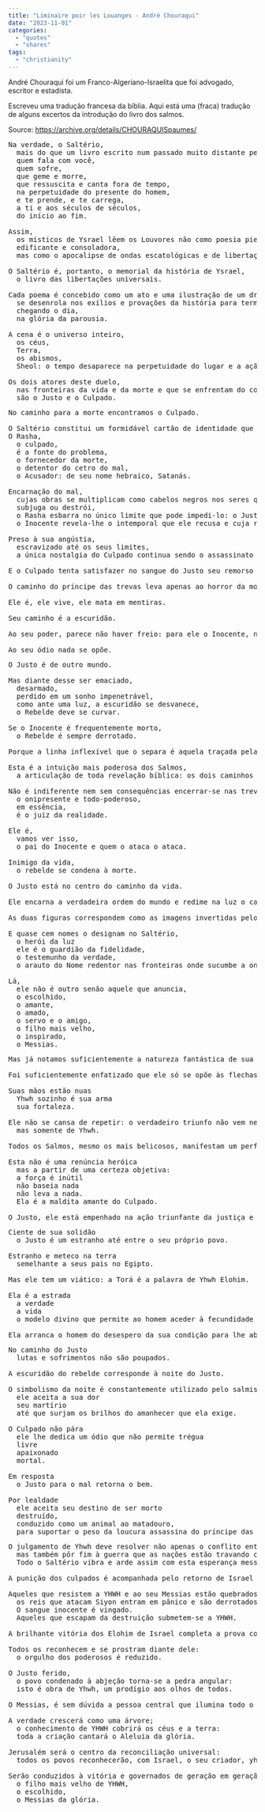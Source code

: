 ```yaml
---
title: "Liminaire poir les Louanges - André Chouraqui"
date: "2023-11-01"
categories:
  - "quotes"
  - "shares"
tags: 
  - "christianity"
---
```


André Chouraqui foi um Franco-Algeriano-Israelita que foi advogado, escritor e estadista.

Escreveu uma tradução francesa da bíblia. Aqui está uma (fraca) tradução de alguns excertos da introdução do livro dos salmos.

Source: https://archive.org/details/CHOURAQUISpaumes/

<pre class="not-prose">
Na verdade, o Saltério,
  mais do que um livro escrito num passado muito distante permanece um ser vivo que fala,
  quem fala com você,
  quem sofre,
  que geme e morre,
  que ressuscita e canta fora de tempo,
  na perpetuidade do presente do homem,
  e te prende, e te carrega,
  a ti e aos séculos de séculos,
  do início ao fim.

Assim,
  os místicos de Ysrael lêem os Louvores não como poesia piedosa,
  edificante e consoladora,
  mas como o apocalipse de ondas escatológicas e de libertações messiânicas.

O Saltério é, portanto, o memorial da história de Ysrael,
  o livro das libertações universais.

Cada poema é concebido como um ato e uma ilustração de um drama que começa nos primeiros dias da criação,
  se desenrola nos exílios e provações da história para terminar,
  chegando o dia,
  na glória da parousia. 

A cena é o universo inteiro,
  os céus,
  Terra,
  os abismos,
  Sheol: o tempo desaparece na perpetuidade do lugar e a ação acontece do começo ao fim do mundo.

Os dois atores deste duelo,
  nas fronteiras da vida e da morte e que se enfrentam do começo ao fim,
  são o Justo e o Culpado.
</pre>

<pre class="not-prose">
No caminho para a morte encontramos o Culpado.

O Saltério constitui um formidável cartão de identidade que inclui nada menos que 112 nomes, apelidos, títulos e qualidades.
O Rasha,
  o culpado,
  é a fonte do problema,
  o fornecedor da morte,
  o detentor do cetro do mal,
  o Acusador: de seu nome hebraico, Satanás.

Encarnação do mal,
  cujas obras se multiplicam como cabelos negros nos seres que ele seduz,
  subjuga ou destrói,
  o Rasha esbarra no único limite que pode impedi-lo: o Justo,
  o Inocente revela-lhe o intemporal que ele recusa e cuja realidade perturba os seus horizontes cegos.

Preso à sua angústia,
  escravizado até os seus limites,
  a única nostalgia do Culpado continua sendo o assassinato para sempre impossível: o deicídio.

E o Culpado tenta satisfazer no sangue do Justo seu remorso por não ter conseguido matar Elohim.

O caminho do príncipe das trevas leva apenas ao horror da morte.

Ele é, ele vive, ele mata em mentiras.

Seu caminho é a escuridão.

Ao seu poder, parece não haver freio: para ele o Inocente, na verdade, não existe.

Ao seu ódio nada se opõe.
</pre>

<pre class="not-prose">
O Justo é de outro mundo.

Mas diante desse ser emaciado,
  desarmado,
  perdido em um sonho impenetrável,
  como ante uma luz, a escuridão se desvanece,
  o Rebelde deve se curvar.

Se o Inocente é frequentemente morto,
  o Rebelde é sempre derrotado.

Porque a linha inflexível que o separa é aquela traçada pela justiça de Yhwh.

Esta é a intuição mais poderosa dos Salmos,
  a articulação de toda revelação bíblica: os dois caminhos não são iguais.

Não é indiferente nem sem consequências encerrar-se nas trevas ou emergir para a luz porque Elohim,
  o onipresente e todo-poderoso,
  em essência,
  é o juiz da realidade.

Ele é,
  vamos ver isso,
  o pai do Inocente e quem o ataca o ataca.

Inimigo da vida,
  o rebelde se condena à morte.

O Justo está no centro do caminho da vida.  	

Ele encarna a verdadeira ordem do mundo e redime na luz o caos desencadeado pelo seu homólogo caído, o Rebelde.

As duas figuras correspondem como as imagens invertidas pelo defeito oculto de um prisma.

E quase cem nomes o designam no Saltério,
  o herói da luz
  ele é o guardião da fidelidade,
  o testemunho da verdade,
  o arauto do Nome redentor nas fronteiras onde sucumbe a onda de sombra.

Lá,
  ele não é outro senão aquele que anuncia,
  o escolhido,
  o amante,
  o amado,
  o servo e o amigo,
  o filho mais velho,
  o inspirado,
  o Messias.
</pre>

<pre class="not-prose">
Mas já notamos suficientemente a natureza fantástica de sua luta?

Foi suficientemente enfatizado que ele só se opõe às flechas que o perfuram com a sua voz?

Suas mãos estão nuas
  Yhwh sozinho é sua arma
  sua fortaleza.

Ele não se cansa de repetir: o verdadeiro triunfo não vem nem da força das armas nem da força das estratégias e mentiras do homem,
  mas somente de Yhwh.

Todos os Salmos, mesmo os mais belicosos, manifestam um perfeito desprezo pela força material.

Esta não é uma renúncia heróica
  mas a partir de uma certeza objetiva:
  a força é inútil
  não baseia nada
  não leva a nada.
  Ela é a maldita amante do Culpado.

O Justo, ele está empenhado na ação triunfante da justiça e da verdade.
</pre>

<pre class="not-prose">
Ciente de sua solidão
  o Justo é um estranho até entre o seu próprio povo.

Estranho e meteco na terra
  semelhante a seus pais no Egipto.

Mas ele tem um viático: a Torá é a palavra de Yhwh Elohim.

Ela é a estrada
  a verdade
  a vida
  o modelo divino que permite ao homem aceder à fecundidade da eleição do amor.

Ela arranca o homem do desespero da sua condição para lhe abrir as portas da vida.
</pre>

<pre class="not-prose">
No caminho do Justo
  lutas e sofrimentos não são poupados.
  
A escuridão do rebelde corresponde à noite do Justo.

O simbolismo da noite é constantemente utilizado pelo salmista para definir as etapas da purificação:
  ele aceita a sua dor
  seu martírio
  até que surjam os brilhos do amanhecer que ela exige.

O Culpado não pára
  ele lhe dedica um ódio que não permite trégua
  livre
  apaixonado
  mortal.

Em resposta
  o Justo para o mal retorna o bem. 

Por lealdade
  ele aceita seu destino de ser morto
  destruído,
  conduzido como um animal ao matadouro,
  para suportar o peso da loucura assassina do príncipe das trevas.
</pre>

<pre class="not-prose">
O julgamento de Yhwh deve resolver não apenas o conflito entre o Culpado e o Inocente,
  mas também pôr fim à guerra que as nações estão travando contra Israel.
  Todo o Saltério vibra e arde assim com esta esperança messiânica.

A punição dos culpados é acompanhada pelo retorno de Israel e pelo julgamento das nações.

Aqueles que resistem a YHWH e ao seu Messias estão quebrados,
  os reis que atacam Siyon entram em pânico e são derrotados.
  O sangue inocente é vingado.
  Aqueles que escapam da destruição submetem-se a YHWH.

A brilhante vitória dos Elohim de Israel completa a prova com o retorno e a conversão das nações.

Todos os reconhecem e se prostram diante dele:
  o orgulho dos poderosos é reduzido.

O Justo ferido,
  o povo condenado à abjeção torna-se a pedra angular:
  isto é obra de Yhwh, um prodígio aos olhos de todos.

O Messias, é sem dúvida a pessoa central que ilumina todo o Saltério.

A verdade crescerá como uma árvore; 
  o conhecimento de YHWH cobrirá os céus e a terra:
  toda a criação cantará o Aleluia da glória. 
  
Jerusalém será o centro da reconciliação universal:
  todos os povos reconhecerão, com Israel, o seu criador, yhwh Elohim.
  
Serão conduzidos à vitória e governados de geração em geração pelo rei da semente de David,
  o filho mais velho de YHWH,
  o escolhido,
  o Messias da glória.
</pre>